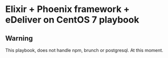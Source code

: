 # Elixir + Phoenix framework + eDeliver on CentOS 7 playbook

## Warning

This playbook, does not handle npm, brunch or postgresql. At this moment.

